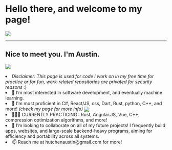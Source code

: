 <h1><b> Hello there, and welcome to my page! </b></h1>
    <img align = "center" src= "https://github-readme-streak-stats.herokuapp.com/?user=austinhutchen&theme=highcontrast&hide_border=false"/>
<hr>
  <b><h2> Nice to meet you. I'm Austin. </h2> </b>
       <img align="center" src="https://github-readme-stats.vercel.app/api?username=austinhutchen&show_icons=true&theme=gruvbox&include_all_commits=false"/> 
    <ul></ul>
    <li> <i> Disclaimer: This page is used for code I work on in my free time for practice or for fun, work-related repositories are privated for security reasons </i> :) 
  <li>👀 I’m most interested in software development, and eventually machine learning. </li>

  <li> 🌱 I'm most proficient in C#, React/JS, css, Dart, Rust, python, C++,  and more! <i>(check my page for more info)</i>
        <img align="center" src="https://github-readme-stats.vercel.app/api/top-langs/?username=austinhutchen&hide_progress=true&layout=compact&langs_count=8&theme=react&hide=cmake,c,Objective-C++"/> 
  </li>
  <li> 👨🏽‍🏫 CURRENTLY PRACTICING : Rust, Angular.JS, Vue, C++, compression optimization algorithms, and more! </li>
<!---
austinhutchen/austinhutchen is a ✨ special ✨ repository because its `README.md` (this file) appears on your GitHub profile.
You can click the Preview link to take a look at your changes.
--->
 
<li> 💞️ I’m looking to collaborate on all of my future projects! I frequently build apps, websites, and large-scale backend-heavy programs, aiming for efficiency and portability across all systems. </li>
<li> 📫 Reach me at hutchenaustin@gmail.com for more! </li>
</ul>
